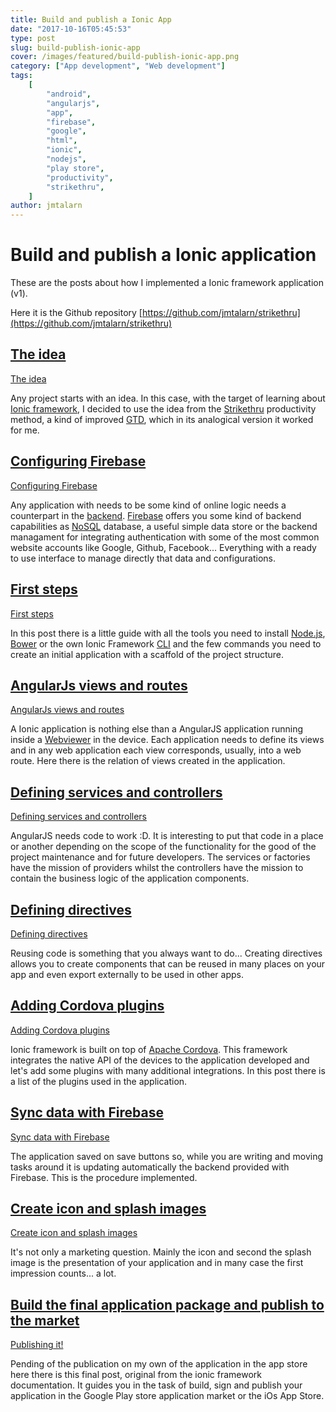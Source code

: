 ```yaml
---
title: Build and publish a Ionic App
date: "2017-10-16T05:45:53"
type: post
slug: build-publish-ionic-app
cover: /images/featured/build-publish-ionic-app.png
category: ["App development", "Web development"]
tags:
    [
        "android",
        "angularjs",
        "app",
        "firebase",
        "google",
        "html",
        "ionic",
        "nodejs",
        "play store",
        "productivity",
        "strikethru",
    ]
author: jmtalarn
---
```


# Build and publish a Ionic application

These are the posts about how I implemented a Ionic framework application (v1).

<!--more-->

Here it is the Github repository [https://github.com/jmtalarn/strikethru](https://github.com/jmtalarn/strikethru)

## [The idea](/build-publish-ionic-app-i-idea)

[The idea](https://blog.jmtalarn.com/build-publish-ionic-app-i-idea)

Any project starts with an idea. In this case, with the target of learning about [Ionic framework](https://ionicframework.com/), I decided to use the idea from the [Strikethru](https://www.striketh.ru/) productivity method, a kind of improved [GTD](https://es.wikipedia.org/wiki/Getting_Things_Done), which in its analogical version it worked for me.

## [Configuring Firebase](/build-publish-ionic-app-configuring-firebase)

[Configuring Firebase](https://blog.jmtalarn.com/build-publish-ionic-app-configuring-firebase)

Any application with needs to be some kind of online logic needs a counterpart in the [backend](https://en.wikipedia.org/wiki/Front_and_back_ends). [Firebase](https://firebase.google.com/) offers you some kind of backend capabilities as [NoSQL](https://en.wikipedia.org/wiki/NoSQL) database, a useful simple data store or the backend managament for integrating authentication with some of the most common website accounts like Google, Github, Facebook... Everything with a ready to use interface to manage directly that data and configurations.

## [First steps](/build-publish-ionic-app-first-steps)

[First steps](https://blog.jmtalarn.com/build-publish-ionic-app-first-steps)

In this post there is a little guide with all the tools you need to install [Node.js](https://nodejs.org/en/), [Bower](https://bower.io/) or the own Ionic Framework [CLI](https://en.wikipedia.org/wiki/Command-line_interface) and the few commands you need to create an initial application with a scaffold of the project structure.

## [AngularJs views and routes](/build-publish-ionic-app-views-routes)

[AngularJs views and routes](https://blog.jmtalarn.com/build-publish-ionic-app-views-routes)

A Ionic application is nothing else than a AngularJS application running inside a [Webviewer](https://developer.telerik.com/featured/what-is-a-webview/) in the device. Each application needs to define its views and in any web application each view corresponds, usually, into a web route. Here there is the relation of views created in the application.

## [Defining services and controllers](/build-publish-ionic-app-angular-structure-services-controllers)

[Defining services and controllers](https://blog.jmtalarn.com/build-publish-ionic-app-angular-structure-services-controllers)

AngularJS needs code to work :D. It is interesting to put that code in a place or another depending on the scope of the functionality for the good of the project maintenance and for future developers. The services or factories have the mission of providers whilst the controllers have the mission to contain the business logic of the application components.

## [Defining directives](/build-publish-ionic-app-angular-structure-directives)

[Defining directives](https://blog.jmtalarn.com/build-publish-ionic-app-angular-structure-directives)

Reusing code is something that you always want to do... Creating directives allows you to create components that can be reused in many places on your app and even export externally to be used in other apps.

## [Adding Cordova plugins](/build-publish-ionic-app-cordova-plugins)

[Adding Cordova plugins](https://blog.jmtalarn.com/build-publish-ionic-app-cordova-plugins)

Ionic framework is built on top of [Apache Cordova](https://cordova.apache.org/). This framework integrates the native API of the devices to the application developed and let's add some plugins with many additional integrations. In this post there is a list of the plugins used in the application.

## [Sync data with Firebase](/build-publish-ionic-app-live-update-firebase-angularjs)

[Sync data with Firebase](https://blog.jmtalarn.com/build-publish-ionic-app-live-update-firebase-angularjs)

The application saved on save buttons so, while you are writing and moving tasks around it is updating automatically the backend provided with Firebase. This is the procedure implemented.

## [Create icon and splash images](/build-publish-ionic-app-icon-splash-images)

[Create icon and splash images](https://blog.jmtalarn.com/build-publish-ionic-app-icon-splash-images)

It's not only a marketing question. Mainly the icon and second the splash image is the presentation of your application and in many case the first impression counts... a lot.

## [Build the final application package and publish to the market](http://ionicframework.com/docs/v1/guide/publishing.html)

[Publishing it!](http://ionicframework.com/docs/v1/guide/publishing.html)

Pending of the publication on my own of the application in the app store here there is this final post, original from the ionic framework documentation. It guides you in the task of build, sign and publish your application in the Google Play store application market or the iOs App Store.
